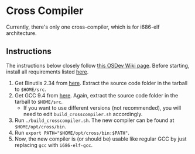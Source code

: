 # Cross Compiler
Currently, there's only one cross-compiler, which is for i686-elf architecture.

## Instructions
The instructions below closely follow [this OSDev Wiki page](https://wiki.osdev.org/GCC_Cross-Compiler).
Before starting, install all requirements listed [here](https://wiki.osdev.org/GCC_Cross-Compiler#Installing_Dependencies).

1. Get Binutils 2.34 from [here](https://ftp.gnu.org/gnu/binutils/). Extract the source code folder in the tarball to `$HOME/src`.
2. Get GCC 9.4 from [here](ftp.gnu.org/gnu/gcc/). Again, extract the source code folder in the tarball to `$HOME/src`.
    * If you want to use different versions (not recommended), you will need to edit `build_crosscompiler.sh` accordingly.
3. Run `./build_crosscompiler.sh`. The new compiler can be found at `$HOME/opt/cross/bin`.
4. Run `export PATH="$HOME/opt/cross/bin:$PATH"`. 
5. Now, the new compiler is (or should be) usable like regular GCC by just replacing `gcc` with `i686-elf-gcc`.